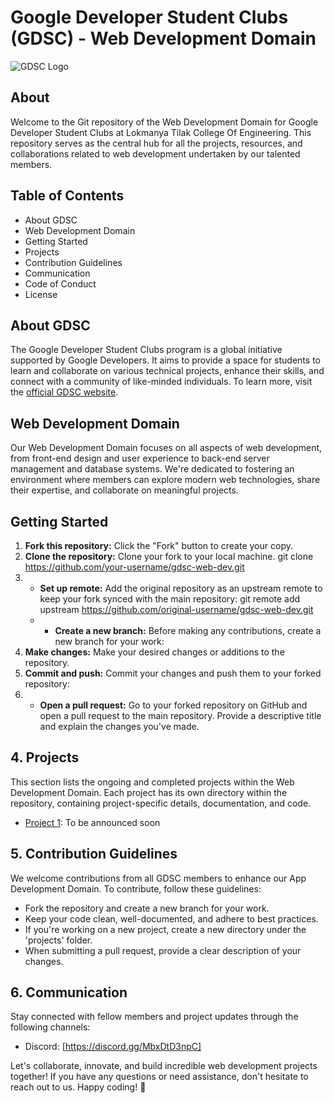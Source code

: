 # Google Developer Student Clubs (GDSC) - Web Development Domain

![GDSC Logo](https://avatars.githubusercontent.com/u/143247160?s=200&v=4)

## About

Welcome to the Git repository of the Web Development Domain for Google Developer Student Clubs at Lokmanya Tilak College Of Engineering. This repository serves as the central hub for all the projects, resources, and collaborations related to web development undertaken by our talented members.

## Table of Contents

- About GDSC
- Web Development Domain
- Getting Started
- Projects
- Contribution Guidelines
- Communication
- Code of Conduct
- License

## About GDSC

The Google Developer Student Clubs program is a global initiative supported by Google Developers. It aims to provide a space for students to learn and collaborate on various technical projects, enhance their skills, and connect with a community of like-minded individuals. To learn more, visit the [official GDSC website](https://developers.google.com/community/dsc).

## Web Development Domain

Our Web Development Domain focuses on all aspects of web development, from front-end design and user experience to back-end server management and database systems. We're dedicated to fostering an environment where members can explore modern web technologies, share their expertise, and collaborate on meaningful projects.

## Getting Started

1. **Fork this repository:** Click the "Fork" button to create your copy.
2. **Clone the repository:** Clone your fork to your local machine.
   git clone https://github.com/your-username/gdsc-web-dev.git
3. - **Set up remote:** Add the original repository as an upstream remote to keep your fork synced with the main repository:
    git remote add upstream https://github.com/original-username/gdsc-web-dev.git
   - - **Create a new branch:** Before making any contributions, create a new branch for your work:
4. **Make changes:** Make your desired changes or additions to the repository.
5. **Commit and push:** Commit your changes and push them to your forked repository:
6. - **Open a pull request:** Go to your forked repository on GitHub and open a pull request to the main repository. Provide a descriptive title and explain the changes you've made.

## 4. Projects

This section lists the ongoing and completed projects within the Web Development Domain. Each project has its own directory within the repository, containing project-specific details, documentation, and code.

- [Project 1](projects/project-1/): To be announced soon

## 5. Contribution Guidelines

We welcome contributions from all GDSC members to enhance our App Development Domain. To contribute, follow these guidelines:

- Fork the repository and create a new branch for your work.
- Keep your code clean, well-documented, and adhere to best practices.
- If you're working on a new project, create a new directory under the 'projects' folder.
- When submitting a pull request, provide a clear description of your changes.

## 6. Communication

Stay connected with fellow members and project updates through the following channels:

- Discord: [https://discord.gg/MbxDtD3npC]

Let's collaborate, innovate, and build incredible web development projects together! If you have any questions or need assistance, don't hesitate to reach out to us. Happy coding! 🚀




